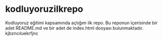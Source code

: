 # kodluyoruzilkrepo
Kodluyoruz eğitimi kapsamında açtığım ilk repo. Bu reponun içerisinde bir adet README.md ve bir adet de index.html dosyası bulunmaktadır. kjbzncıluekrfjnc

